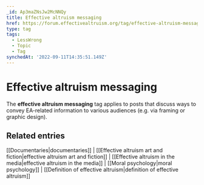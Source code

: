 ```yaml
---
_id: Ap3maZNsJw2McNNQy
title: Effective altruism messaging
href: https://forum.effectivealtruism.org/tag/effective-altruism-messaging
type: tag
tags:
  - LessWrong
  - Topic
  - Tag
synchedAt: '2022-09-11T14:35:51.149Z'
---
```

# Effective altruism messaging

The **effective altruism messaging** tag applies to posts that discuss ways to convey EA-related information to various audiences (e.g. via framing or graphic design).

Related entries
---------------

[[Documentaries|documentaries]] | [[Effective altruism art and fiction|effective altruism art and fiction]] | [[Effective altruism in the media|effective altruism in the media]] | [[Moral psychology|moral psychology]] | [[Definition of effective altruism|definition of effective altruism]]